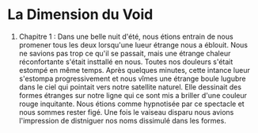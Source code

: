 # La Dimension du Void
1. Chapitre 1 :
Dans une belle nuit d'été, nous étions entrain de nous promener tous les deux lorsqu'une lueur étrange nous a éblouit. Nous ne savions pas trop ce qu'il se passait, mais une étrange chaleur réconfortante s'était insttallé en nous. Toutes nos douleurs s'était estompé en même temps. Après quelques minutes, cette intance lueur s'estompa progressivement et nous vîmes une étrange boule lugubre dans le ciel qui pointait vers notre satellite naturel.
Elle dessinait des formes étranges sur notre ligne qui ce sont mis a briller d'une couleur rouge inquitante. Nous étions comme hypnotisée par ce spectacle et nous sommes rester figé. Une fois le vaiseau disparu nous avions l'impression de distniguer nos noms dissimulé dans les formes.